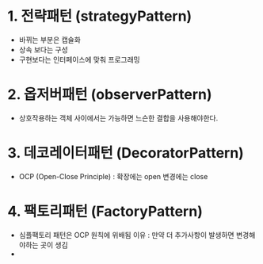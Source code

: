 # 1. 전략패턴 (strategyPattern)
- 바뀌는 부분은 캡슐화
- 상속 보다는 구성
- 구현보다는 인터페이스에 맞춰 프로그래밍

# 2. 옵저버패턴 (observerPattern)
- 상호작용하는 객체 사이에서는 가능하면 느슨한 결합을 사용해야한다.

# 3. 데코레이터패턴 (DecoratorPattern)
- OCP (Open-Close Principle) : 확장에는 open 변경에는 close

# 4. 팩토리패턴 (FactoryPattern)
- 심플팩토리 패턴은 OCP 원칙에 위배됨 이유 : 만약 더 추가사항이 발생하면 변경해야하는 곳이 생김
- 

